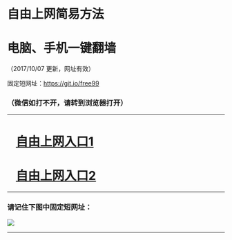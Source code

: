 ﻿# 自由上网简易方法

# 电脑、手机一键翻墙

（2017/10/07 更新，网址有效）

固定短网址：https://git.io/free99

### （微信如打不开，请转到浏览器打开）


***





# &nbsp;&nbsp; <a href="http://ft20188354.fwq-tz-1001.info/fwqtz01.html?t=100700120150 " target="_blank">自由上网入口1</a>
# &nbsp;&nbsp; <a href="http://ft810512906.fwq-tz-1002.info/fwqtz02.html?t=100700131940 " target="_blank">自由上网入口2</a>
***

### 请记住下图中固定短网址：

<img src="https://s3-us-west-2.amazonaws.com/fwq-1001/yjfq-20170905okok.png" /> 


***

